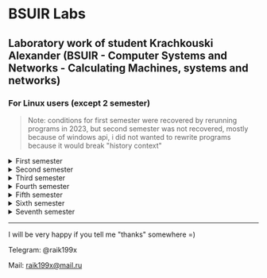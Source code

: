 # BSUIR Labs

## Laboratory work of student Krachkouski Alexander (BSUIR - Computer Systems and Networks - Calculating Machines, systems and networks)

### For Linux users (except 2 semester)

> Note: conditions for first semester were recovered by rerunning programs in 2023,
> but second semester was not recovered, mostly because of windows api,
> i did not wanted to rewrite programs because it would break "history context"

<details><summary>First semester</summary>

* [Basic of algorithmization and programming](https://github.com/raik199x/student-life/tree/main/1%20semestr)
* [Answers to exams](https://mega.nz/folder/tOBCWJIQ#6VFbbc7J7PVOZAH6HF8JNQ)

</details>

<details><summary>Second semester</summary>

* [Construction of Programs and Programming Languages](https://github.com/raik199x/student-life/tree/main/2%20semestr)
* [Course Project КПиЯП](https://mega.nz/folder/kfxW1J4T#Ai8xG8GYLUnlqVUZnerRSw)
* [Answers to exams](https://mega.nz/folder/gXpCjZpY#4sTSBgLJ9jzq-WLlXYVtjQ)

</details>

<details><summary>Third semester</summary>

* [Construction of Programs and Programming Languages](https://github.com/raik199x/student-life/tree/main/3%20semestr) (now with conditions :D)
* [Course Project CPPL](https://github.com/raik199x/file-manager-for-linux)
* [Human Life Safety labs](https://mega.nz/folder/1Sx0jTSC#d8mv18nHmIBdc8TZgxroJg) (They were ~~stolen~~ downloaded from pc in the cabinet)
* [Theory of Electric Chains tc p1](https://mega.nz/folder/ob5C3BqB#CW5uotscMA6lN9EvzIuUGA)
* [Theory of Electric Chains tc p2](https://mega.nz/folder/tW5gTBTS#rQk3JlMYT-lDu15NcDpJyQ)
* (there wont be answers to exams because whole team "session 8+" get automate marks)

</details>

<details><summary>Fourth semester</summary>

* [Computer System Software](https://github.com/raik199x/BSUIR-labs/tree/main/4%20semestr/CSS)
* [Personal Computer Architect](https://github.com/raik199x/BSUIR-labs/tree/main/4%20semestr/PCA)
* [Cross-Platforming Programming](https://github.com/raik199x/BSUIR-labs/tree/main/4%20semestr/JavaCPP)
* [PDaPL](https://github.com/raik199x/BSUIR-labs/tree/main/4%20semestr/PDaPL)
* [Circuit Design](https://github.com/raik199x/BSUIR-labs/tree/2b206dadc607a9f032e0a0ff1a46322439cee27b/4%20semestr/Circuit%20Design)
* [Course Project CSS](https://github.com/raik199x/Client-server-Chat-linux)
* (there wont be answers to exams because whole team "session 8+' get automate marks, except of theory of probability, but you can download test from bsuir helper)

</details>

<details><summary>Fifth semester</summary>

* [Fundamentals of information security](https://github.com/raik199x/BSUIR-labs/tree/main/5%20semestr/FIS)
* [Software development and testing technologies](https://github.com/raik199x/BSUIR-labs/tree/main/5%20semestr/SDTT)
* [Structural and functional organization of computers](https://github.com/raik199x/BSUIR-labs/tree/main/5%20semestr/SFOC)
* [Theoretical foundations of computer networks](https://github.com/raik199x/BSUIR-labs/tree/main/5%20semestr/TFCN)
* [Interfaces and perepherial devices](https://github.com/raik199x/BSUIR-labs/tree/main/5%20semestr/IPD)
* [Circuitry](https://github.com/raik199x/BSUIR-labs/tree/main/5%20semestr/circuitry)
* [Course project circuitry](https://github.com/raik199x/BSUIR-labs/tree/main/5%20semestr/CourseProjectCircuitry)
* [Exams](https://github.com/raik199x/BSUIR-labs/tree/main/5%20semestr/examens)

</details>

<details><summary>Sixth semester</summary>

* [Administration of computer systems and networks](https://github.com/raik199x/BSUIR-labs/tree/main/6%20semestr/ACSN)
* [Digital signal and image processing](https://github.com/raik199x/BSUIR-labs/tree/main/6%20semestr/DSIP)
* [High performance processor architecture](https://github.com/raik199x/BSUIR-labs/tree/main/6%20semestr/HPPA)
* [System analysis](https://github.com/raik199x/BSUIR-labs/tree/main/6%20semestr/SA)
* [Exam](https://github.com/raik199x/BSUIR-labs/tree/main/6%20semestr/exam)
* [Course project SFOC](https://github.com/raik199x/BSUIR-labs/tree/main/6%20semestr/CourseProjectSFOC)
* [Internship](https://github.com/raik199x/BSUIR-labs/tree/main/6%20semestr/Internship)

</details>

<details><summary>Seventh semester</summary>

* [Сomputer network hardware](https://github.com/raik199x/BSUIR-labs/tree/main/7%20semestr/CNH)
* [Сomputer network hardware Course project](https://github.com/raik199x/BSUIR-labs/tree/main/7%20semestr/CNHCourseProject)
* [Databases](https://github.com/raik199x/BSUIR-labs/tree/main/7%20semestr/Databases)
* [Digital signal and image processing](https://github.com/raik199x/BSUIR-labs/tree/main/7%20semestr/DSIP)
* [Microprocessor Means and Systems](https://github.com/raik199x/BSUIR-labs/tree/main/7%20semestr/MMaS)
* [System software for local computer networks](https://github.com/raik199x/BSUIR-labs/tree/main/7%20semestr/SSfLCN)
* [Modeling](https://github.com/raik199x/BSUIR-labs/tree/main/7%20semestr/Modeling)
* [Exam](https://github.com/raik199x/BSUIR-labs/tree/main/7%20semestr/exams)

</details>

---

 I will be very happy if you tell me "thanks" somewhere =)

 Telegram: @raik199x

 Mail:     <raik199x@mail.ru>
